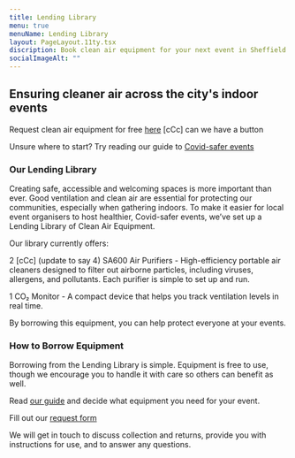 ```yaml
---
title: Lending Library
menu: true
menuName: Lending Library
layout: PageLayout.11ty.tsx
discription: Book clean air equipment for your next event in Sheffield!
socialImageAlt: ""
---
```

## Ensuring cleaner air across the city's indoor events

Request clean air equipment for free [here](https://docs.google.com/forms/d/e/1FAIpQLSeanXmk0ittjkGM1WVJdtYa9gSr1cHUm6vWEA86ryCCAqgXGw/viewform)  [cCc] can we have a button

Unsure where to start? Try reading our guide to [Covid-safer events](https://sheffield.breathe-easy.uk/how-to-guide-for-covid-safer-events/)

### Our Lending Library
Creating safe, accessible and welcoming spaces is more important than ever. Good ventilation and clean air are essential for protecting our communities, especially when gathering indoors. To make it easier for local event organisers to host healthier, Covid-safer events, we’ve set up a Lending Library of Clean Air Equipment.

Our library currently offers:

2 [cCc] (update to say 4) SA600 Air Purifiers - High-efficiency portable air cleaners designed to filter out airborne particles, including viruses, allergens, and pollutants. Each purifier is simple to set up and run.

1 CO₂ Monitor - A compact device that helps you track ventilation levels in real time. 

By borrowing this equipment, you can help protect everyone at your events. 

### How to Borrow Equipment

Borrowing from the Lending Library is simple. Equipment is free to use, though we encourage you to handle it with care so others can benefit as well.

Read [our guide](https://sheffield.breathe-easy.uk/how-to-guide-for-covid-safer-events/) and decide what equipment you need for your event.

Fill out our [request form](https://docs.google.com/forms/d/e/1FAIpQLSeanXmk0ittjkGM1WVJdtYa9gSr1cHUm6vWEA86ryCCAqgXGw/viewform)

We will get in touch to discuss collection and returns, provide you with instructions for use, and to answer any questions.
